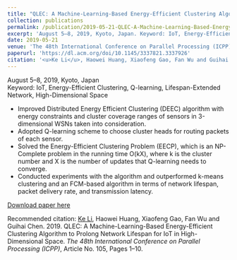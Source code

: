 ```yaml
---
title: "QLEC: A Machine-Learning-Based Energy-Efficient Clustering Algorithm to Prolong Network Lifespan for IoT in High-Dimensional Space"
collection: publications
permalink: /publication/2019-05-21-QLEC-A-Machine-Learning-Based-Energy-Efficient-Clustering-Algorithm-to-Prolong-Network-Lifespan-for-IoT-in-High-Dimensional-Space
excerpt: 'August 5–8, 2019, Kyoto, Japan. Keyword: IoT, Energy-Efficient Clustering, Q-learning, Lifespan-Extended Network, High-Dimensional Space'
date: 2019-05-21
venue: 'The 48th International Conference on Parallel Processing (ICPP)'
paperurl: 'https://dl.acm.org/doi/10.1145/3337821.3337926'
citation: '<u>Ke Li</u>, Haowei Huang, Xiaofeng Gao, Fan Wu and Guihai Chen. 2019. QLEC: A Machine-Learning-Based Energy-Efficient Clustering Algorithm to Prolong Network Lifespan for IoT in High-Dimensional Space. <i>The 48th International Conference on Parallel Processing (ICPP)</i>, Article No. 105, Pages 1–10.'
---
```

August 5–8, 2019, Kyoto, Japan  
Keyword: IoT, Energy-Efficient Clustering, Q-learning, Lifespan-Extended Network, High-Dimensional Space

* Improved Distributed Energy Efficient Clustering (DEEC) algorithm with energy constraints and cluster coverage ranges of sensors in 3-dimensional WSNs taken into consideration.
* Adopted Q-learning scheme to choose cluster heads for routing packets of each sensor.
* Solved the Energy-Efficient Clustering Problem (EECP), which is an NP-Complete problem in the running time O(kX), where k is the cluster number and X is the number of updates that Q-learning needs to converge.
* Conducted experiments with the algorithm and outperformed k-means clustering and an FCM-based algorithm in terms of network lifespan, packet delivery rate, and transmission latency.

[Download paper here](https://dl.acm.org/doi/10.1145/3337821.3337926)

Recommended citation: <u>Ke Li</u>, Haowei Huang, Xiaofeng Gao, Fan Wu and Guihai Chen. 2019. QLEC: A Machine-Learning-Based Energy-Efficient Clustering Algorithm to Prolong Network Lifespan for IoT in High-Dimensional Space. <i>The 48th International Conference on Parallel Processing (ICPP)</i>, Article No. 105, Pages 1–10.
